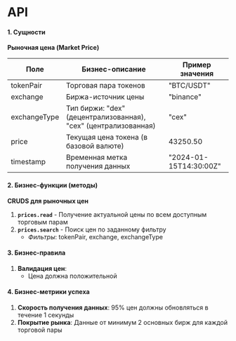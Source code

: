 # API

#### 1. Сущности
**Рыночная цена (Market Price)**

| Поле          | Бизнес-описание                               | Пример значения               |
|---------------|-----------------------------------------------|-------------------------------|
| tokenPair     | Торговая пара токенов                        | "BTC/USDT"                    |
| exchange      | Биржа-источник цены                          | "binance"                     |
| exchangeType  | Тип биржи: "dex" (децентрализованная), "cex" (централизованная) | "cex"            |
| price         | Текущая цена токена (в базовой валюте)       | 43250.50                      |
| timestamp     | Временная метка получения данных             | "2024-01-15T14:30:00Z"        |

#### 2. Бизнес-функции (методы)
**CRUDS для рыночных цен**
1. **`prices.read`** - Получение актуальной цены по всем доступным торговым парам
2. **`prices.search`** - Поиск цен по заданному фильтру
   - *Фильтры*: tokenPair, exchange, exchangeType

#### 3. Бизнес-правила
1. **Валидация цен**:
   - Цена должна положительной

#### 4. Бизнес-метрики успеха
1. **Скорость получения данных**: 95% цен должны обновляться в течение 1 секунды
2. **Покрытие рынка**: Данные от минимум 2 основных бирж для каждой торговой пары